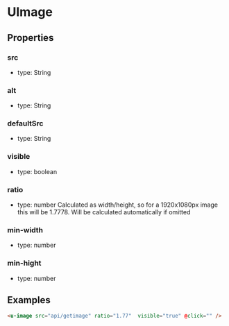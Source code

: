 # UImage

## Properties

### src

* type: String

### alt

* type: String

### defaultSrc

* type: String

### visible
* type: boolean

### ratio
* type: number
Calculated as width/height, so for a 1920x1080px image this will be 1.7778. Will be calculated automatically if omitted

### min-width
* type: number

### min-hight
* type: number

## Examples

```html
<u-image src="api/getimage" ratio="1.77"  visible="true" @click="" />
```

